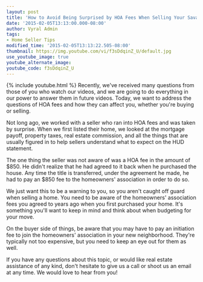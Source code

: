 ```yaml
---
layout: post
title: 'How to Avoid Being Surprised by HOA Fees When Selling Your Savannah Home '
date: '2015-02-05T13:13:00.000-08:00'
author: Vyral Admin
tags:
- Home Seller Tips
modified_time: '2015-02-05T13:13:22.505-08:00'
thumbnail: https://img.youtube.com/vi/f3sDdqinZ_U/default.jpg
use_youtube_image: true
youtube_alternate_image:
youtube_code: f3sDdqinZ_U
---
```

{% include youtube.html %}
Recently, we've received many questions from those of you who watch our videos, and we are going to do everything in our power to answer them in future videos. Today, we want to address the questions of HOA fees and how they can affect you, whether you're buying or selling.

Not long ago, we worked with a seller who ran into HOA fees and was taken by surprise. When we first listed their home, we looked at the mortgage payoff, property taxes, real estate commission, and all the things that are usually figured in to help sellers understand what to expect on the HUD statement.

The one thing the seller was not aware of was a HOA fee in the amount of $850. He didn't realize that he had agreed to it back when he purchased the house. Any time the title is transferred, under the agreement he made, he had to pay an $850 fee to the homeowners' association in order to do so.

We just want this to be a warning to you, so you aren't caught off guard when selling a home. You need to be aware of the homeowners' association fees you agreed to years ago when you first purchased your home. It's something you'll want to keep in mind and think about when budgeting for your move.

On the buyer side of things, be aware that you may have to pay an initiation fee to join the homeowners' association in your new neighborhood. They're typically not too expensive, but you need to keep an eye out for them as well.

If you have any questions about this topic, or would like real estate assistance of any kind, don't hesitate to give us a call or shoot us an email at any time. We would love to hear from you!  
